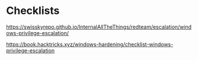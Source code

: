 # Checklists

https://swisskyrepo.github.io/InternalAllTheThings/redteam/escalation/windows-privilege-escalation/

https://book.hacktricks.xyz/windows-hardening/checklist-windows-privilege-escalation
